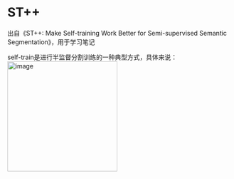 # ST++
出自《ST++: Make Self-training Work Better for Semi-supervised Semantic Segmentation》，用于学习笔记

self-train是进行半监督分割训练的一种典型方式，具体来说：
<img width="247" alt="image" src="https://github.com/wangchuan199803/ST-plus-for-segment/assets/39644177/ef7d925c-2ffe-40ee-bb84-42062435c6fc">


